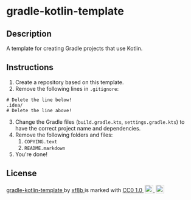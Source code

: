# gradle-kotlin-template

## Description

A template for creating Gradle projects that use Kotlin.

## Instructions

1. Create a repository based on this template.
2. Remove the following lines in `.gitignore`:

```gitignore
# Delete the line below!
.idea/
# Delete the line above!
```

3. Change the Gradle files (`build.gradle.kts`, `settings.gradle.kts`) to have the correct project name and
   dependencies.
4. Remove the following folders and files:
   1. `COPYING.text`
   2. `README.markdown`
5. You're done!

## License

<p>
    <a href="https://github.com/xf8b/gradle-kotlin-template/" property="dct:title" rel="cc:attributionURL">
        gradle-kotlin-template
    </a>
    by
    <a href="https://xf8b.github.io/" property="cc:attributionName" rel="cc:attributionURL dct:creator">
        xf8b
    </a>
    is marked with
    <a href="http://creativecommons.org/publicdomain/zero/1.0" rel="license noopener noreferrer"
       style="display:inline-block;" target="_blank">
        CC0 1.0
        <img alt="CC Icon"
             src="https://mirrors.creativecommons.org/presskit/icons/cc.svg"
             style="height:22px!important;margin-left:3px;vertical-align:text-bottom;">
        <img alt="CC0 Icon"
             src="https://mirrors.creativecommons.org/presskit/icons/zero.svg"
             style="height:22px!important;margin-left:3px;vertical-align:text-bottom;">
    </a>
</p>